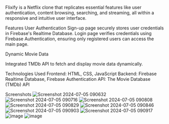 Flixify is a Netflix clone that replicates essential features like user authentication, content browsing, searching, and streaming, all within a responsive and intuitive user interface.

Features
User Authentication
Sign-up page securely stores user credentials in Firebase's Realtime Database.
Login page verifies credentials using Firebase Authentication, ensuring only registered users can access the main page.

Dynamic Movie Data

Integrated TMDb API to fetch and display movie data dynamically.

Technologies Used
Frontend: HTML, CSS, JavaScript
Backend: Firebase Realtime Database, Firebase Authentication
API: The Movie Database (TMDb) API

Screenshots
![Screenshot 2024-07-05 090632](https://github.com/user-attachments/assets/efacf7a4-ba0f-4302-aa0e-d0fafd054c20)
![Screenshot 2024-07-05 090716](https://github.com/user-attachments/assets/84e02aca-722b-41a0-b912-bf1fa0273802)
![Screenshot 2024-07-05 090808](https://github.com/user-attachments/assets/0d75f92e-b49f-4d1d-80a4-7b5ee7079043)
![Screenshot 2024-07-05 090829](https://github.com/user-attachments/assets/4a859366-542d-4f58-81e9-6cfa23ccad9a)
![Screenshot 2024-07-05 090846](https://github.com/user-attachments/assets/37973369-4b36-4885-aa2c-753bc1d750ba)
![Screenshot 2024-07-05 090903](https://github.com/user-attachments/assets/2851029e-fb33-4573-b506-bf2a47e90605)
![Screenshot 2024-07-05 090917](https://github.com/user-attachments/assets/62594936-1655-4b8e-b707-4c806e1dd787)
![image](https://github.com/user-attachments/assets/be0eadc3-8641-4c46-a3a3-270e424094bb)
![image](https://github.com/user-attachments/assets/e9b1f8bd-e874-4cfd-b6a3-197688226c3e)







